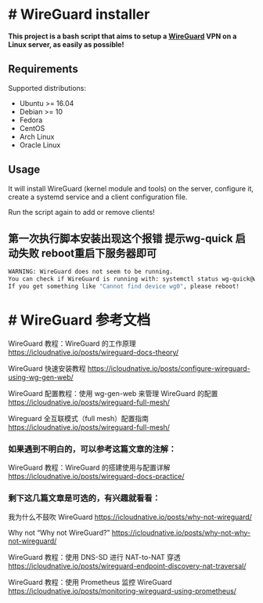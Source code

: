 # # WireGuard installer

**This project is a bash script that aims to setup a [WireGuard](https://www.wireguard.com/) VPN on a Linux server, as easily as possible!**

## Requirements

Supported distributions:

- Ubuntu >= 16.04
- Debian >= 10
- Fedora
- CentOS
- Arch Linux
- Oracle Linux

## Usage

It will install WireGuard (kernel module and tools) on the server, configure it, create a systemd service and a client configuration file.

Run the script again to add or remove clients!


## 第一次执行脚本安装出现这个报错 提示wg-quick 启动失败  reboot重启下服务器即可
```bash
WARNING: WireGuard does not seem to be running.
You can check if WireGuard is running with: systemctl status wg-quick@wg0
If you get something like "Cannot find device wg0", please reboot!
```


# # WireGuard 参考文档 

WireGuard 教程：WireGuard 的工作原理     https://icloudnative.io/posts/wireguard-docs-theory/

WireGuard 快速安装教程   https://icloudnative.io/posts/configure-wireguard-using-wg-gen-web/

WireGuard 配置教程：使用 wg-gen-web 来管理 WireGuard 的配置 https://icloudnative.io/posts/wireguard-full-mesh/ 

Wireguard 全互联模式（full mesh）配置指南 https://icloudnative.io/posts/wireguard-full-mesh/


### 如果遇到不明白的，可以参考这篇文章的注解：

WireGuard 教程：WireGuard 的搭建使用与配置详解  https://icloudnative.io/posts/wireguard-docs-practice/


### 剩下这几篇文章是可选的，有兴趣就看看：

我为什么不鼓吹 WireGuard  https://icloudnative.io/posts/why-not-wireguard/

Why not “Why not WireGuard?”  https://icloudnative.io/posts/why-not-why-not-wireguard/

WireGuard 教程：使用 DNS-SD 进行 NAT-to-NAT 穿透   https://icloudnative.io/posts/wireguard-endpoint-discovery-nat-traversal/  


WireGuard 教程：使用 Prometheus 监控 WireGuard   https://icloudnative.io/posts/monitoring-wireguard-using-prometheus/

